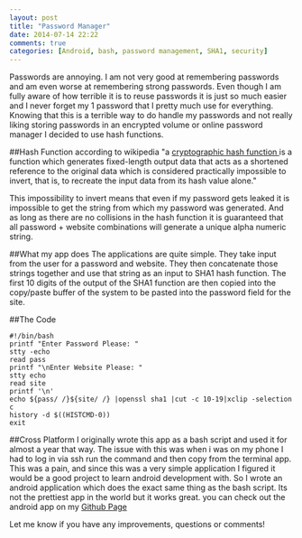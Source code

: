 ```yaml
---
layout: post
title: "Password Manager"
date: 2014-07-14 22:22
comments: true
categories: [Android, bash, password management, SHA1, security]
---
```

Passwords are annoying.
I am not very good at remembering passwords and am even worse at remembering strong passwords.
Even though I am fully aware of how terrible it is to reuse passwords it is just so much easier
and I never forget my 1 password that I pretty much use for everything.
Knowing that this is a terrible way to do handle my passwords and
not really liking storing passwords in an encrypted volume or online password manager I decided to use
hash functions.

<!-- more -->

##Hash Function
according to wikipedia
"a <a href=http://en.wikipedia.org/wiki/Cryptographic_hash_function> cryptographic hash function </a>
is a function which generates fixed-length output data that acts as a shortened reference to the original
data which is considered practically impossible to invert, that is, to recreate the input data from its hash value alone."

This impossibility to invert means that even if my password gets leaked it is impossible to get the string from which my password was generated.
And as long as there are no collisions in the hash function it is guaranteed that all password + website combinations will generate a unique alpha numeric string.

##What my app does
The applications are quite simple.
They take input from the user for a password and website.
They then concatenate those strings together and use that string as an input to SHA1 hash function.
The first 10 digits of the output of the SHA1 function are then copied into the copy/paste buffer
of the system to be pasted into the password field for the site.

##The Code
```
#!/bin/bash
printf "Enter Password Please: "
stty -echo
read pass
printf "\nEnter Website Please: "
stty echo
read site
printf '\n'
echo ${pass/ /}${site/ /} |openssl sha1 |cut -c 10-19|xclip -selection c
history -d $((HISTCMD-0))
exit
```


##Cross Platform
I originally wrote this app as a bash script and used it for almost a year that way.
The issue with this was when i was on my phone I had to log in via ssh run the command
and then copy from the terminal app.
This was a pain, and since this was a very simple application I figured it would be a
good project to learn android development with.
So I wrote an android application which does the exact same thing as the bash script.
Its not the prettiest app in the world but it works great.
you can check out the android app on my
<a href=http://github.com/dloman/PasswordManager.git> Github Page </a>

Let me know if you have any improvements, questions or comments!

